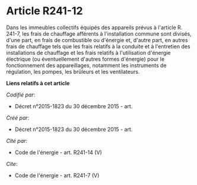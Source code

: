 # Article R241-12

Dans les immeubles collectifs équipés des appareils prévus à l'article R. 241-7, les frais de chauffage afférents à
l'installation commune sont divisés, d'une part, en frais de combustible ou d'énergie et, d'autre part, en autres frais de
chauffage tels que les frais relatifs à la conduite et à l'entretien des installations de chauffage et les frais relatifs à
l'utilisation d'énergie électrique (ou éventuellement d'autres formes d'énergie) pour le fonctionnement des appareillages,
notamment les instruments de régulation, les pompes, les brûleurs et les ventilateurs.

**Liens relatifs à cet article**

_Codifié par_:

  - Décret n°2015-1823 du 30 décembre 2015 - art.

_Créé par_:

  - Décret n°2015-1823 du 30 décembre 2015 - art.

_Cité par_:

  - Code de l'énergie - art. R241-14 (V)

_Cite_:

  - Code de l'énergie - art. R241-7 (V)
